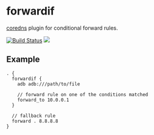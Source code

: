 # forwardif

[coredns][] plugin for conditional forward rules.

[![Build Status](https://travis-ci.org/b4fun/forwardif.svg)](https://travis-ci.org/b4fun/forwardif)
[![](https://godoc.org/github.com/b4fun/forwardif?status.svg)](http://godoc.org/github.com/b4fun/forwardif)

[coredns]: https://coredns.io/

## Example

```
. {
  forwardif {
    adb adb:///path/to/file

    // forward rule on one of the conditions matched
    forward_to 10.0.0.1
  }

  // fallback rule
  forward . 8.8.8.8
}
```
